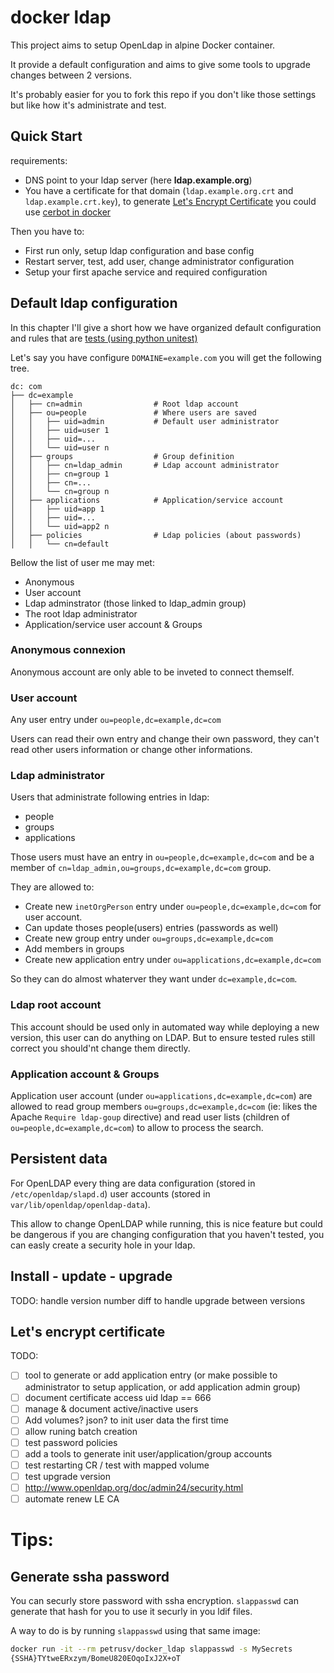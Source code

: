 # docker ldap

This project aims to setup OpenLdap in alpine Docker container.

It provide a default configuration and aims to give some tools to
upgrade changes between 2 versions.

It's probably easier for you to fork this repo if you don't like
those settings but like how it's administrate and test.

Quick Start
-----------

requirements:

- DNS point to your ldap server (here **ldap.example.org**)
- You have a certificate for that domain (``ldap.example.org.crt`` and
  ``ldap.example.crt.key``), to generate [Let's Encrypt Certificate](
  https://letsencrypt.org/) you could use [cerbot in docker](
  https://github.com/petrus-v/certbot)

Then you have to:

* First run only, setup ldap configuration and base config
* Restart server, test, add user, change administrator configuration
* Setup your first apache service and required configuration



## Default ldap configuration

In this chapter I'll give a short how we have organized default
configuration and rules that are [tests (using python unitest)](
tests/test_ldap.py)

Let's say you have configure ``DOMAINE=example.com`` you will get
the following tree.

```
dc: com
├── dc=example
│   ├── cn=admin                # Root ldap account
│   ├── ou=people               # Where users are saved
│   │   ├── uid=admin           # Default user administrator
│   │   ├── uid=user 1
│   │   ├── uid=...
│   │   └── uid=user n
│   ├── groups                  # Group definition
│   │   ├── cn=ldap_admin       # Ldap account administrator
│   │   ├── cn=group 1
│   │   ├── cn=...
│   │   └── cn=group n
│   ├── applications            # Application/service account
│   │   ├── uid=app 1
│   │   ├── uid=...
│   │   └── uid=app2 n
│   ├── policies                # Ldap policies (about passwords)
│   │   └── cn=default
```

Bellow the list of user me may met:

* Anonymous
* User account
* Ldap adminstrator (those linked to ldap_admin group)
* The root ldap administrator
* Application/service user account & Groups


### Anonymous connexion

Anonymous account are only able to be inveted to connect themself.


### User account

Any user entry under ``ou=people,dc=example,dc=com``

Users can read their own entry and change their own password, they
can't read other users information or change other informations.


### Ldap administrator

Users that administrate following entries in ldap:

* people
* groups
* applications


Those users must have an entry in ``ou=people,dc=example,dc=com``
and be a member of ``cn=ldap_admin,ou=groups,dc=example,dc=com``
group.


They are allowed to:

* Create new ``inetOrgPerson`` entry under 
  ``ou=people,dc=example,dc=com`` for user account.
* Can update thoses people(users) entries (passwords as well)
* Create new group entry under ``ou=groups,dc=example,dc=com``
* Add members in groups
* Create new application entry under
  ``ou=applications,dc=example,dc=com``

So they can do almost whaterver they want under
``dc=example,dc=com``.


### Ldap root account

This account should be used only in automated way while deploying
a new version, this user can do anything on LDAP. But to ensure
tested rules still correct you should'nt change them directly.
 

### Application account & Groups

Application user account (under
``ou=applications,dc=example,dc=com``) are allowed to read group
members ``ou=groups,dc=example,dc=com`` (ie: likes the Apache 
``Require ldap-goup`` directive) and read user lists (children of
``ou=people,dc=example,dc=com``) to allow to process the search.


## Persistent data


For OpenLDAP every thing are data configuration (stored in
``/etc/openldap/slapd.d``) user accounts (stored in
``var/lib/openldap/openldap-data``).

This allow to change OpenLDAP while running, this is nice feature
but could be dangerous if you are changing configuration that you
haven't tested, you can easly create a security hole in your ldap.

## Install - update - upgrade


TODO: handle version number diff to handle upgrade between versions

## Let's encrypt certificate


TODO:


- [ ] tool to generate or add application entry (or make possible to
      administrator to setup application, or add application admin
      group)
- [ ] document certificate access uid ldap == 666
- [ ] manage & document active/inactive users
- [ ] Add volumes? json? to init user data the first time
- [ ] allow runing batch creation
- [ ] test password policies
- [ ] add a tools to generate init user/application/group accounts
- [ ] test restarting CR / test with mapped volume
- [ ] test upgrade version
- [ ] http://www.openldap.org/doc/admin24/security.html
- [ ] automate renew LE CA

# Tips:

## Generate ssha password

You can securly store password with ssha encryption. ``slappasswd``
can generate that hash for you to use it securly in you ldif files.

A way to do is by running ``slappasswd`` using that same image:

```bash
docker run -it --rm petrusv/docker_ldap slappasswd -s MySecrets
{SSHA}TYtweERxzym/BomeU820EOqoIxJ2X+oT
```
